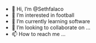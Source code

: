 - 👋 Hi, I’m @Sethfalaco
- 👀 I’m interested in football
- 🌱 I’m currently learning software 
- 💞️ I’m looking to collaborate on ...
- 📫 How to reach me ...

<!---
Sethfalaco/Sethfalaco is a ✨ special ✨ repository because its `README.md` (this file) appears on your GitHub profile.
You can click the Preview link to take a look at your changes.
--->
